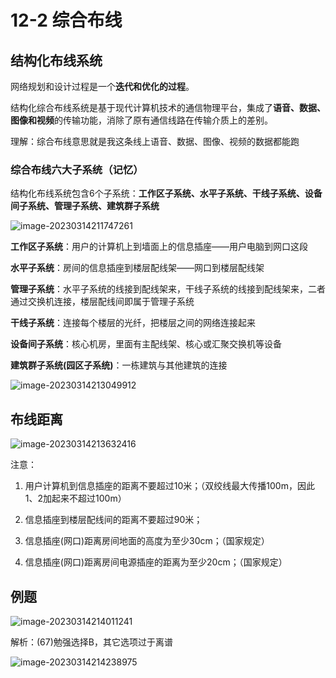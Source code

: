 # 12-2 综合布线

## 结构化布线系统

网络规划和设计过程是一个**迭代和优化的过程**。

结构化综合布线系统是基于现代计算机技术的通信物理平台，集成了**语音、数据、图像和视频**的传输功能，消除了原有通信线路在传输介质上的差别。

理解：综合布线意思就是我这条线上语音、数据、图像、视频的数据都能跑

### 综合布线六大子系统（记忆）

结构化布线系统包含6个子系统：**工作区子系统、水平子系统、干线子系统、设备间子系统、管理子系统、建筑群子系统**

![image-20230314211747261](https://img.yatjay.top/md/image-20230314211747261.png)

**工作区子系统**：用户的计算机上到墙面上的信息插座——用户电脑到网口这段

**水平子系统**：房间的信息插座到楼层配线架——网口到楼层配线架

**管理子系统**：水平子系统的线接到配线架来，干线子系统的线接到配线架来，二者通过交换机连接，楼层配线间即属于管理子系统

**干线子系统**：连接每个楼层的光纤，把楼层之间的网络连接起来

**设备间子系统**：核心机房，里面有主配线架、核心或汇聚交换机等设备

**建筑群子系统(园区子系统)**：一栋建筑与其他建筑的连接

![image-20230314213049912](https://img.yatjay.top/md/image-20230314213049912.png)

## 布线距离

![image-20230314213632416](https://img.yatjay.top/md/image-20230314213632416.png)

注意：

1. 用户计算机到信息插座的距离不要超过10米；（双绞线最大传播100m，因此1、2加起来不超过100m）

2. 信息插座到楼层配线间的距离不要超过90米；
2. 信息插座(网口)距离房间地面的高度为至少30cm；（国家规定）
2. 信息插座(网口)距离房间电源插座的距离为至少20cm；（国家规定）

## 例题

![image-20230314214011241](https://img.yatjay.top/md/image-20230314214011241.png)

解析：(67)勉强选择B，其它选项过于离谱

![image-20230314214238975](https://img.yatjay.top/md/image-20230314214238975.png)